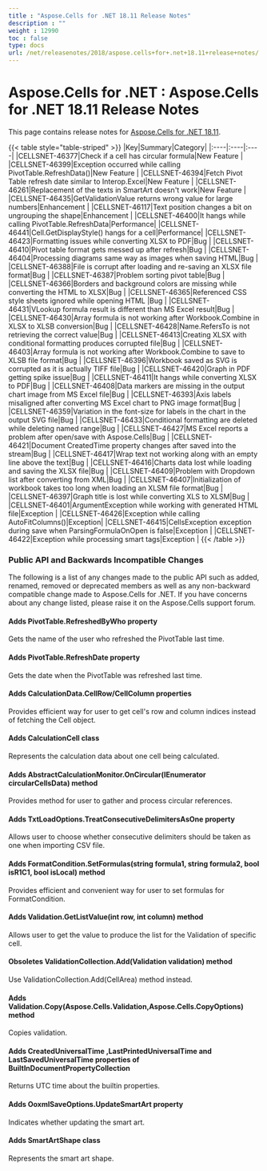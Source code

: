 ```yaml
---
title : "Aspose.Cells for .NET 18.11 Release Notes" 
description : "" 
weight : 12990 
toc : false
type: docs
url: /net/releasenotes/2018/aspose.cells+for+.net+18.11+release+notes/
---
```


# Aspose.Cells for .NET : Aspose.Cells for .NET 18.11 Release Notes


This page contains release notes for [Aspose.Cells for .NET 18.11](https://www.nuget.org/packages/Aspose.Cells/18.11.0).

{{< table style="table-striped" >}}
|Key|Summary|Category|
|:----|:----|:----|
|CELLSNET-46377|Check if a cell has circular formula|New Feature |
|CELLSNET-46399|Exception occurred while calling PivotTable.RefreshData()|New Feature |
|CELLSNET-46394|Fetch Pivot Table refresh date similar to Interop.Excel|New Feature |
|CELLSNET-46261|Replacement of the texts in SmartArt doesn't work|New Feature |
|CELLSNET-46435|GetValidationValue returns wrong value for large numbers|Enhancement |
|CELLSNET-46117|Text position changes a bit on ungrouping the shape|Enhancement |
|CELLSNET-46400|It hangs while calling PivotTable.RefreshData|Performance|
|CELLSNET-46441|Cell.GetDisplayStyle() hangs for a cell|Performance|
|CELLSNET-46423|Formatting issues while converting XLSX to PDF|Bug |
|CELLSNET-46410|Pivot table format gets messed up after refresh|Bug |
|CELLSNET-46404|Processing diagrams same way as images when saving HTML|Bug |
|CELLSNET-46388|File is corrupt after loading and re-saving an XLSX file format|Bug |
|CELLSNET-46387|Problem sorting pivot table|Bug |
|CELLSNET-46366|Borders and background colors are missing while converting the HTML to XLSX|Bug |
|CELLSNET-46365|Referenced CSS style sheets ignored while opening HTML |Bug |
|CELLSNET-46431|VLookup formula result is different than MS Excel result|Bug |
|CELLSNET-46430|Array formula is not working after Workbook.Combine in XLSX to XLSB conversion|Bug |
|CELLSNET-46428|Name.RefersTo is not retrieving the correct value|Bug |
|CELLSNET-46413|Creating XLSX with conditional formatting produces corrupted file|Bug |
|CELLSNET-46403|Array formula is not working after Workbook.Combine to save to XLSB file format|Bug |
|CELLSNET-46396|Workbook saved as SVG is corrupted as it is actually TIFF file|Bug |
|CELLSNET-46420|Graph in PDF getting spike issue|Bug |
|CELLSNET-46411|It hangs while converting XLSX to PDF|Bug |
|CELLSNET-46408|Data markers are missing in the output chart image from MS Excel file|Bug |
|CELLSNET-46393|Axis labels misaligned after converting MS Excel chart to PNG image format|Bug |
|CELLSNET-46359|Variation in the font-size for labels in the chart in the output SVG file|Bug |
|CELLSNET-46433|Conditional formatting are deleted while deleting named range|Bug |
|CELLSNET-46427|MS Excel reports a problem after open/save with Aspose.Cells|Bug |
|CELLSNET-46421|Document CreatedTime property changes after saved into the stream|Bug |
|CELLSNET-46417|Wrap text not working along with an empty line above the text|Bug |
|CELLSNET-46416|Charts data lost while loading and saving the XLSX file|Bug |
|CELLSNET-46409|Problem with Dropdown list after converting from XML|Bug |
|CELLSNET-46407|Initialization of workbook takes too long when loading an XLSM file format|Bug |
|CELLSNET-46397|Graph title is lost while converting XLS to XLSM|Bug |
|CELLSNET-46401|ArgumentException while working with generated HTML file|Exception |
|CELLSNET-46426|Exception while calling AutoFitColumns()|Exception|
|CELLSNET-46415|CellsException exception during save when ParsingFormulaOnOpen is false|Exception |
|CELLSNET-46422|Exception while processing smart tags|Exception |
{{< /table >}}

### Public API and Backwards Incompatible Changes

The following is a list of any changes made to the public API such as added, renamed, removed or deprecated members as well as any non-backward compatible change made to Aspose.Cells for .NET. If you have concerns about any change listed, please raise it on the Aspose.Cells support forum.

#### Adds PivotTable.RefreshedByWho property

Gets the name of the user who refreshed the PivotTable last time.

#### Adds PivotTable.RefreshDate property

Gets the date when the PivotTable was refreshed last time.

#### Adds CalculationData.CellRow/CellColumn properties

Provides efficient way for user to get cell's row and column indices instead of fetching the Cell object.

#### Adds CalculationCell class

Represents the calculation data about one cell being calculated.

#### Adds AbstractCalculationMonitor.OnCircular(IEnumerator circularCellsData) method

Provides method for user to gather and process circular references.

#### Adds TxtLoadOptions.TreatConsecutiveDelimitersAsOne property

Allows user to choose whether consecutive delimiters should be taken as one when importing CSV file.

#### Adds FormatCondition.SetFormulas(string formula1, string formula2, bool isR1C1, bool isLocal) method

Provides efficient and convenient way for user to set formulas for FormatCondition.

#### Adds Validation.GetListValue(int row, int column) method

Allows user to get the value to produce the list for the Validation of specific cell.

#### Obsoletes ValidationCollection.Add(Validation validation) method

Use ValidationCollection.Add(CellArea) method instead.

#### Adds Validation.Copy(Aspose.Cells.Validation,Aspose.Cells.CopyOptions) method

Copies validation.

#### Adds CreatedUniversalTime ,LastPrintedUniversalTime and LastSavedUniversalTime properties of BuiltInDocumentPropertyCollection

Returns UTC time about the builtin properties.

#### Adds OoxmlSaveOptions.UpdateSmartArt property

Indicates whether updating the smart art.

#### Adds SmartArtShape class

Represents the smart art shape.

